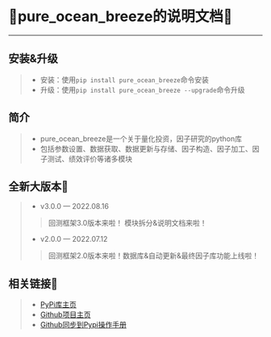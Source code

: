 # 🎈pure_ocean_breeze的说明文档🌟

---
## 安装&升级
>* 安装：使用`pip install pure_ocean_breeze`命令安装
>* 升级：使用`pip install pure_ocean_breeze --upgrade`命令升级

## 简介
>* pure_ocean_breeze是一个关于量化投资，因子研究的python库
>* 包括参数设置、数据获取、数据更新与存储、因子构造、因子加工、因子测试、绩效评价等诸多模块

## 全新大版本📢
>* v3.0.0 — 2022.08.16
>>回测框架3.0版本来啦！ 模块拆分&说明文档来啦！
>* v2.0.0 — 2022.07.12
>>回测框架2.0版本来啦！数据库&自动更新&最终因子库功能上线啦！

## 相关链接🔗
>* [PyPi库主页](https://pypi.org/project/pure-ocean-breeze/)
>* [Github项目主页](https://github.com/chen-001/pure_ocean_breeze)
>* [Github同步到Pypi操作手册](https://github.com/chen-001/pure_ocean_breeze/blob/master/Github同步Pypi操作手册/Github同步Pypi操作手册.md)

